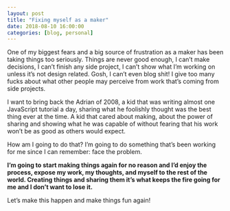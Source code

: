 ```yaml
---
layout: post
title: "Fixing myself as a maker"
date: 2018-08-10 16:00:00
categories: [blog, personal]
---
```


One of my biggest fears and a big source of frustration as a maker has been taking things too seriously. Things are never good enough, I can’t make decisions, I can’t finish any side project, I can’t show what I’m working on unless it’s not design related. Gosh, I can’t even blog shit! I give too many fucks about what other people may perceive from work that’s coming from side projects.

I want to bring back the Adrian of 2008, a kid that was writing almost one JavaScript tutorial a day, sharing what he foolishly thought was the best thing ever at the time. A kid that cared about making, about the power of sharing and showing what he was capable of without fearing that his work won’t be as good as others would expect.

How am I going to do that? I’m going to do something that’s been working for me since I can remember: face the problem.

**I’m going to start making things again for no reason and I’d enjoy the process, expose my work, my thoughts, and myself to the rest of the world. Creating things and sharing them it’s what keeps the fire going for me and I don’t want to lose it.**

Let’s make this happen and make things fun again!